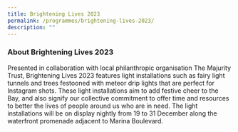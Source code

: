 ```yaml
---
title: Brightening Lives 2023
permalink: /programmes/brightening-lives-2023/
description: ""
---
```

### About Brightening Lives 2023 

Presented in collaboration with local philanthropic organisation The Majurity Trust, Brightening
Lives 2023 features light installations such as fairy light tunnels and trees festooned with
meteor drip lights that are perfect for Instagram shots. These light installations aim to add
festive cheer to the Bay, and also signify our collective commitment to offer time and resources
to better the lives of people around us who are in need.
The light installations will be on display nightly from 19 to 31 December along the waterfront
promenade adjacent to Marina Boulevard.